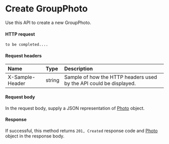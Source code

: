 # Create GroupPhoto

Use this API to create a new GroupPhoto.
#### HTTP request
```http
to be completed....
```
#### Request headers
| Name       | Type | Description|
|:---------------|:--------|:----------|
| X-Sample-Header  | string  | Sample of how the HTTP headers used by the API could be displayed.|

#### Request body
In the request body, supply a JSON representation of [Photo]('../api/photo.md') object.


#### Response
If successful, this method returns `201, Created` response code and [Photo](../resources/photo.md) object in the response body.
